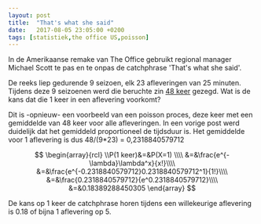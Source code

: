 ```yaml
---
layout: post
title:  "That's what she said"
date:   2017-08-05 23:05:00 +0200
tags: [statistiek,the office US,poisson]
---
```

In de Amerikaanse remake van The Office gebruikt regional manager Michael Scott te pas en te onpas de catchphrase 'That's what she said'.

De reeks liep gedurende 9 seizoen, elk 23 afleveringen van 25 minuten. Tijdens deze 9 seizoenen werd die beruchte zin [48 keer](http://theoffice.wikia.com/wiki/List_of_the_times_somebody_says_%22That%27s_what_she_said%22) gezegd. Wat is de kans dat die 1 keer in een aflevering voorkomt?

Dit is -opnieuw- een voorbeeld van een poisson proces, deze keer met een gemiddelde van 48 keer voor alle afleveringen. In een vorige post werd duidelijk dat het gemiddeld proportioneel de tijdsduur is. Het gemiddelde voor 1 aflevering is dus 48/(9*23) = 0,2318840579712

$$
\begin{array}{rcl}
\\P(1 keer)&=&P(X=1) \\\\
&=&\frac{e^{-\lambda}\lambda^x}{x!}\\\\
&=&\frac{e^{-0.2318840579712}0.2318840579712^1}{1!}\\\\
&=&\frac{0.2318840579712}{e^0.2318840579712}\\\\
&=&0.18389288450305
\end{array}
$$

De kans op 1 keer de catchphrase horen tijdens een willekeurige aflevering is 0.18 of bijna 1 aflevering op 5.
